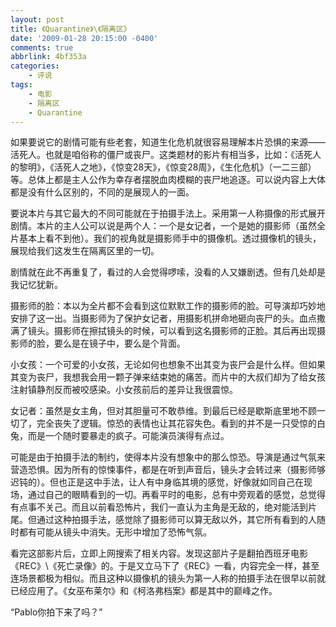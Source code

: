 ```yaml
---
layout: post
title: 《Quarantine》\《隔离区》
date: '2009-01-28 20:15:00 -0400'
comments: true
abbrlink: 4bf353a
categories:
	- 评说
tags:
	- 电影
	- 隔离区
	- Quarantine
---
```

如果要说它的剧情可能有些老套，知道生化危机就很容易理解本片恐惧的来源——活死人。也就是咱俗称的僵尸或丧尸。这类题材的影片有相当多，比如：《活死人的黎明》，《活死人之地》，《惊变28天》，《惊变28周》，《生化危机》（一二三部）等。总体上都是主人公作为幸存者摆脱血肉模糊的丧尸地追逐。可以说内容上大体都是没有什么区别的，不同的是展现人的一面。

要说本片与其它最大的不同可能就在于拍摄手法上。采用第一人称摄像的形式展开剧情。本片的主人公可以说是两个人：一个是女记者，一个是她的摄影师（虽然全片基本上看不到他）。我们的视角就是摄影师手中的摄像机。透过摄像机的镜头，展现给我们这发生在隔离区里的一切。

剧情就在此不再重复了，看过的人会觉得啰嗦，没看的人又嫌剧透。但有几处却是我记忆犹新。

摄影师的脸：本以为全片都不会看到这位默默工作的摄影师的脸。可导演却巧妙地安排了这一出。当摄影师为了保护女记者，用摄影机拼命地砸向丧尸的头。血点撒满了镜头。摄影师在擦拭镜头的时候，可以看到这名摄影师的正脸。其后再出现摄影师的脸，要么是在镜子中，要么是个背面。

小女孩：一个可爱的小女孩，无论如何也想象不出其变为丧尸会是什么样。但如果其变为丧尸，我想我会用一颗子弹来结束她的痛苦。而片中的大叔们却为了给女孩注射镇静剂反而被咬感染。小女孩前后的差异让我很震惊。

女记者：虽然是女主角，但对其胆量可不敢恭维。到最后已经是歇斯底里地不顾一切了，完全丧失了逻辑。惊恐的表情也让其花容失色。看到的并不是一只受惊的白兔，而是一个随时要暴走的疯子。可能演员演得有点过。

可能是由于拍摄手法的制约，使得本片没有想象中的那么惊恐。导演是通过气氛来营造恐惧。因为所有的惊悚事件，都是在听到声音后，镜头才会转过来（摄影师够迟钝的）。但也正是这中手法，让人有中身临其境的感觉，好像就如同自己在现场，通过自己的眼睛看到的一切。再看平时的电影，总有中旁观着的感觉，总觉得有点事不关己。而且以前看恐怖片，我们一直认为主角是无敌的，绝对能活到片尾。但通过这种拍摄手法，感觉除了摄影师可以算无敌以外，其它所有看到的人随时都有可能从镜头中消失。无形中增加了恐怖气氛。

看完这部影片后，立即上网搜索了相关内容。发现这部片子是翻拍西班牙电影《REC》\《死亡录像》的。于是又立马下了《REC》一看，内容完全一样，甚至连场景都极为相似。而且这种以摄像机的镜头为第一人称的拍摄手法在很早以前就已经应用了。《女巫布莱尔》和《柯洛弗档案》都是其中的巅峰之作。

“Pablo你拍下来了吗？”
